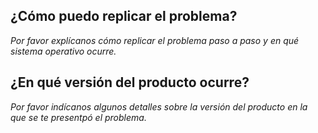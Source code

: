 ## ¿Cómo puedo replicar el problema?
_Por favor explícanos cómo replicar el problema paso a paso y en qué sistema operativo ocurre._

## ¿En qué versión del producto ocurre?
_Por favor indícanos algunos detalles sobre la versión del producto en la que se te presentpó el problema._
